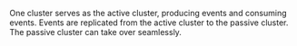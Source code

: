 One cluster serves as the active cluster, producing events and consuming events. Events are replicated from the active cluster to the passive cluster. The passive cluster can take over seamlessly.